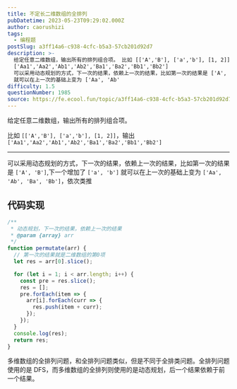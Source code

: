 ```yaml
---
title: 不定长二维数组的全排列
pubDatetime: 2023-05-23T09:29:02.000Z
author: caorushizi
tags:
  - 编程题
postSlug: a3ff14a6-c938-4cfc-b5a3-57cb201d92d7
description: >-
  给定任意二维数组，输出所有的排列组合项。 比如 [['A','B'], ['a','b'], [1, 2]]，输出
  ['Aa1','Aa2','Ab1','Ab2','Ba1','Ba2','Bb1','Bb2']
  可以采用动态规划的方式，下一次的结果，依赖上一次的结果，比如第一次的结果是 ['A', 'B'],下一个增加了 ['a', 'b']
  就可以在上一次的基础上变为 ['Aa', 'Ab'
difficulty: 1.5
questionNumber: 1985
source: https://fe.ecool.fun/topic/a3ff14a6-c938-4cfc-b5a3-57cb201d92d7
---
```


给定任意二维数组，输出所有的排列组合项。

比如 `[['A','B'], ['a','b'], [1, 2]]`，输出 `['Aa1','Aa2','Ab1','Ab2','Ba1','Ba2','Bb1','Bb2']`

---

可以采用动态规划的方式，下一次的结果，依赖上一次的结果，比如第一次的结果是 `['A', 'B']`,下一个增加了 `['a', 'b']` 就可以在上一次的基础上变为 `['Aa', 'Ab', 'Ba', 'Bb']`，依次类推

## 代码实现

```javascript
/**
 * 动态规划，下一次的结果，依赖上一次的结果
 * @param {array} arr
 */
function permutate(arr) {
  // 第一次的结果就是二维数组的第0项
  let res = arr[0].slice();

  for (let i = 1; i < arr.length; i++) {
    const pre = res.slice();
    res = [];
    pre.forEach(item => {
      arr[i].forEach(curr => {
        res.push(item + curr);
      });
    });
  }
  console.log(res);
  return res;
}
```

多维数组的全排列问题，和全排列问题类似，但是不同于全排类问题。全排列问题使用的是 DFS，而多维数组的全排列则使用的是动态规划，后一个结果依赖于前一个结果。
